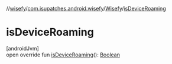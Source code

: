 //[wisefy](../../../index.md)/[com.isupatches.android.wisefy](../index.md)/[Wisefy](index.md)/[isDeviceRoaming](is-device-roaming.md)

# isDeviceRoaming

[androidJvm]\
open override fun [isDeviceRoaming](is-device-roaming.md)(): [Boolean](https://kotlinlang.org/api/latest/jvm/stdlib/kotlin/-boolean/index.html)

